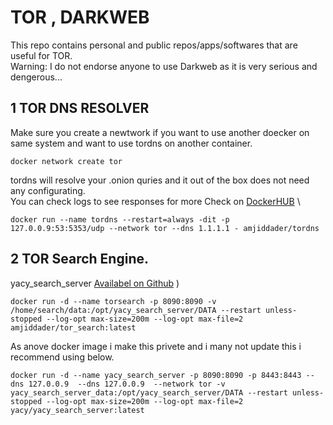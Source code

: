 # TOR , DARKWEB

This repo contains personal and public repos/apps/softwares that are useful for TOR. \
Warning: I do not endorse anyone to use Darkweb as it is very serious and dengerous...

## 1 TOR DNS RESOLVER 
Make sure you create a newtwork if you want to use another doecker on same system and want to use tordns on another container. 
```
docker network create tor
```
tordns will resolve your .onion quries and it out of the box does not need any configurating. \
You can check logs to see responses for more Check on [DockerHUB](https://hub.docker.com/repository/docker/amjiddader/tordns) \
```
docker run --name tordns --restart=always -dit -p 127.0.0.9:53:5353/udp --network tor --dns 1.1.1.1 - amjiddader/tordns
```

## 2 TOR Search Engine. 
yacy_search_server [Availabel on Github](https://github.com/yacy/yacy_search_server) ) 

```
docker run -d --name torsearch -p 8090:8090 -v /home/search/data:/opt/yacy_search_server/DATA --restart unless-stopped --log-opt max-size=200m --log-opt max-file=2 amjiddader/tor_search:latest
```
As anove docker image i make this privete and i many not update this i recommend using below.
```
docker run -d --name yacy_search_server -p 8090:8090 -p 8443:8443 --dns 127.0.0.9  --dns 127.0.0.9  --network tor -v yacy_search_server_data:/opt/yacy_search_server/DATA --restart unless-stopped --log-opt max-size=200m --log-opt max-file=2 yacy/yacy_search_server:latest
```
